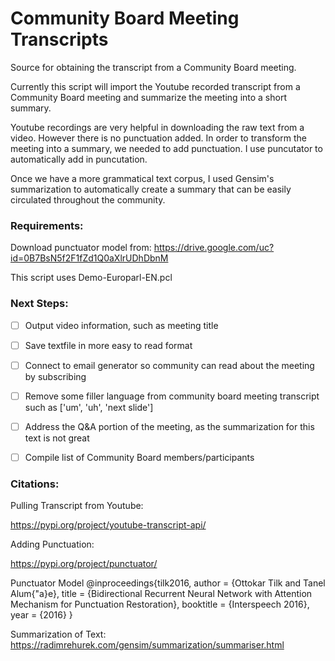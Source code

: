 # Community Board Meeting Transcripts
Source for obtaining the transcript from a Community Board meeting. 

Currently this script will import the Youtube recorded transcript from a Community Board meeting and summarize the meeting into a short summary.

Youtube recordings are very helpful in downloading the raw text from a video. However there is no punctuation added. In order to transform the meeting into a summary, we needed to add punctuation. I use puncutator to automatically add in puncutation.

Once we have a more grammatical text corpus, I used Gensim's summarization to automatically create a summary that can be easily circulated throughout the community.

### Requirements:

Download punctuator model from: https://drive.google.com/uc?id=0B7BsN5f2F1fZd1Q0aXlrUDhDbnM

This script uses Demo-Europarl-EN.pcl


### Next Steps:

- [ ] Output video information, such as meeting title

- [ ] Save textfile in more easy to read format

- [ ] Connect to email generator so community can read about the meeting by subscribing

- [ ] Remove some filler language from community board meeting transcript such as ['um', 'uh', 'next slide']

- [ ] Address the Q&A portion of the meeting, as the summarization for this text is not great

- [ ] Compile list of Community Board members/participants 

### Citations:

Pulling Transcript from Youtube:

https://pypi.org/project/youtube-transcript-api/

Adding Punctuation:

https://pypi.org/project/punctuator/

Punctuator Model
@inproceedings{tilk2016,
  author    = {Ottokar Tilk and Tanel Alum{\"a}e},
  title     = {Bidirectional Recurrent Neural Network with Attention Mechanism for Punctuation Restoration},
  booktitle = {Interspeech 2016},
  year      = {2016}
}

Summarization of Text:
https://radimrehurek.com/gensim/summarization/summariser.html

